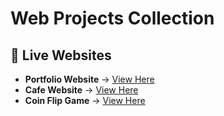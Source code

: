 # Web Projects Collection  

## 🚀 Live Websites  

- **Portfolio Website** → [View Here](https://shubham-chitlangya.netlify.app/)  
- **Cafe Website** → [View Here](https://649be3447b745545523faae0--frolicking-pegasus-f6b93c.netlify.app/)  
- **Coin Flip Game** → [View Here](https://coin-flip-techtroopers.netlify.app/) 
